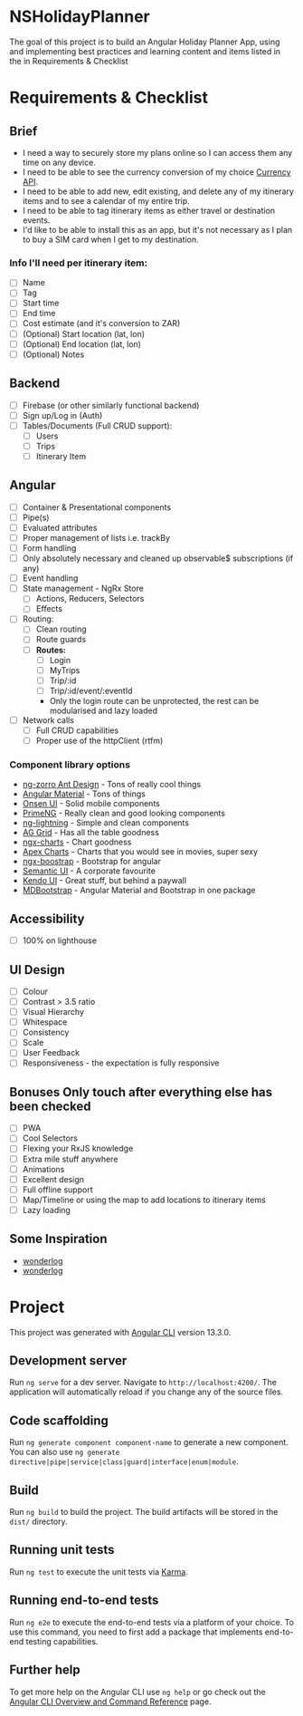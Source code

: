 # NSHolidayPlanner

The goal of this project is to build an Angular Holiday Planner App, using and implementing best practices and learning content and items listed in the in Requirements & Checklist

# Requirements & Checklist

## Brief

- I need a way to securely store my plans online so I can access them any time on any device.
- I need to be able to see the currency conversion of my choice [Currency API](https://api.currencyapi.com/v3/latest).
- I need to be able to add new, edit existing, and delete any of my itinerary items and to see a calendar of my entire trip.
- I need to be able to tag itinerary items as either travel or destination events.
- I'd like to be able to install this as an app, but it's not necessary as I plan to buy a SIM card when I get to my destination.

### Info I'll need per itinerary item:

- [ ] Name
- [ ] Tag
- [ ] Start time
- [ ] End time
- [ ] Cost estimate (and it's conversion to ZAR)
- [ ] (Optional) Start location (lat, lon)
- [ ] (Optional) End location (lat, lon)
- [ ] (Optional) Notes

## Backend

- [ ] Firebase (or other similarly functional backend)
- [ ] Sign up/Log in (Auth)
- [ ] Tables/Documents (Full CRUD support):
  - [ ] Users
  - [ ] Trips
  - [ ] Itinerary Item

## Angular

- [ ] Container & Presentational components
- [ ] Pipe(s)
- [ ] Evaluated attributes
- [ ] Proper management of lists i.e. trackBy
- [ ] Form handling
- [ ] Only absolutely necessary and cleaned up observable$ subscriptions (if any)
- [ ] Event handling
- [ ] State management - NgRx Store
  - [ ] Actions, Reducers, Selectors
  - [ ] Effects
- [ ] Routing:
  - [ ] Clean routing
  - [ ] Route guards
  - [ ] **Routes:**
    - [ ] Login
    - [ ] MyTrips
    - [ ] Trip/:id
    - [ ] Trip/:id/event/:eventId
    - Only the login route can be unprotected, the rest can be modularised and lazy loaded
- [ ] Network calls
  - [ ] Full CRUD capabilities
  - [ ] Proper use of the httpClient (rtfm)

### Component library options

- [ng-zorro Ant Design](https://ng.ant.design/docs/introduce/en) - Tons of really cool things
- [Angular Material](https://material.angular.io/) - Tons of things
- [Onsen UI](https://onsen.io/) - Solid mobile components
- [PrimeNG](https://www.primefaces.org/primeng/#/) - Really clean and good looking components
- [ng-lightning](https://ng-lightning.github.io/ng-lightning/#/) - Simple and clean components
- [AG Grid](https://www.ag-grid.com/) - Has all the table goodness
- [ngx-charts](https://swimlane.gitbook.io/ngx-charts/) - Chart goodness
- [Apex Charts](https://apexcharts.com/) - Charts that you would see in movies, super sexy
- [ngx-boostrap](https://valor-software.com/ngx-bootstrap/#/) - Bootstrap for angular
- [Semantic UI](https://semantic-ui.com/) - A corporate favourite
- [Kendo UI](https://www.telerik.com/kendo-ui) - Great stuff, but behind a paywall
- [MDBootstrap](https://mdbootstrap.com/docs/b5/angular/) - Angular Material and Bootstrap in one package

## Accessibility

- [ ] 100% on lighthouse

## UI Design

- [ ] Colour
- [ ] Contrast > 3.5 ratio
- [ ] Visual Hierarchy
- [ ] Whitespace
- [ ] Consistency
- [ ] Scale
- [ ] User Feedback
- [ ] Responsiveness - the expectation is fully responsive

## Bonuses **Only touch after everything else has been checked**

- [ ] PWA
- [ ] Cool Selectors
- [ ] Flexing your RxJS knowledge
- [ ] Extra mile stuff anywhere
- [ ] Animations
- [ ] Excellent design
- [ ] Full offline support
- [ ] Map/Timeline or using the map to add locations to itinerary items
- [ ] Lazy loading

## Some Inspiration

- [wonderlog](https://wanderlog.com/)
- [wonderlog](https://wanderlog.com/)

# Project

This project was generated with [Angular CLI](https://github.com/angular/angular-cli) version 13.3.0.

## Development server

Run `ng serve` for a dev server. Navigate to `http://localhost:4200/`. The application will automatically reload if you change any of the source files.

## Code scaffolding

Run `ng generate component component-name` to generate a new component. You can also use `ng generate directive|pipe|service|class|guard|interface|enum|module`.

## Build

Run `ng build` to build the project. The build artifacts will be stored in the `dist/` directory.

## Running unit tests

Run `ng test` to execute the unit tests via [Karma](https://karma-runner.github.io).

## Running end-to-end tests

Run `ng e2e` to execute the end-to-end tests via a platform of your choice. To use this command, you need to first add a package that implements end-to-end testing capabilities.

## Further help

To get more help on the Angular CLI use `ng help` or go check out the [Angular CLI Overview and Command Reference](https://angular.io/cli) page.
